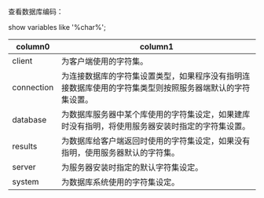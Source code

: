 查看数据库编码：

show variables like '%char%'; 

| column0    | column1                                                                               |
|------------|---------------------------------------------------------------------------------------|
| client     | 为客户端使用的字符集。                                                                    |
| connection | 为连接数据库的字符集设置类型，如果程序没有指明连接数据库使用的字符集类型则按照服务器端默认的字符集设置。 |
| database   | 为数据库服务器中某个库使用的字符集设定，如果建库时没有指明，将使用服务器安装时指定的字符集设置。        |
| results    | 为数据库给客户端返回时使用的字符集设定，如果没有指明，使用服务器默认的字符集。                       |
| server     | 为服务器安装时指定的默认字符集设定。                                                        |
| system     | 为数据库系统使用的字符集设定。                                                             |

